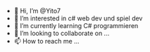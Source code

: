 - 👋 Hi, I’m @Yito7
- 👀 I’m interested in  c# web dev und spiel dev
- 🌱 I’m currently learning  C# programmieren
- 💞️ I’m looking to collaborate on ...
- 📫 How to reach me ...

<!---
Yito7/Yito7 is a ✨ special ✨ repository because its `README.md` (this file) appears on your GitHub profile.
You can click the Preview link to take a look at your changes.
--->
